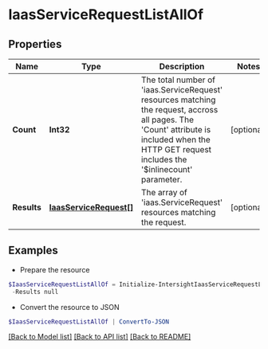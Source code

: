 # IaasServiceRequestListAllOf
## Properties

Name | Type | Description | Notes
------------ | ------------- | ------------- | -------------
**Count** | **Int32** | The total number of &#39;iaas.ServiceRequest&#39; resources matching the request, accross all pages. The &#39;Count&#39; attribute is included when the HTTP GET request includes the &#39;$inlinecount&#39; parameter. | [optional] 
**Results** | [**IaasServiceRequest[]**](IaasServiceRequest.md) | The array of &#39;iaas.ServiceRequest&#39; resources matching the request. | [optional] 

## Examples

- Prepare the resource
```powershell
$IaasServiceRequestListAllOf = Initialize-IntersightIaasServiceRequestListAllOf  -Count null `
 -Results null
```

- Convert the resource to JSON
```powershell
$IaasServiceRequestListAllOf | ConvertTo-JSON
```

[[Back to Model list]](../README.md#documentation-for-models) [[Back to API list]](../README.md#documentation-for-api-endpoints) [[Back to README]](../README.md)

